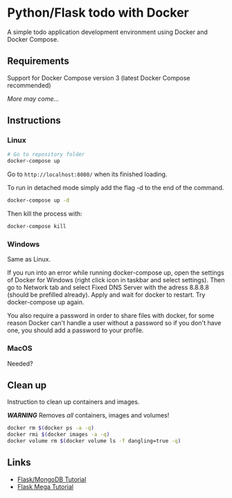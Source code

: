 # Python/Flask todo with Docker

A simple todo application development environment using Docker and Docker Compose.

## Requirements

Support for Docker Compose version 3 (latest Docker Compose recommended)

_More may come..._

## Instructions

### Linux

```bash
# Go to repository folder
docker-compose up
```

Go to `http://localhost:8080/` when its finished loading.

To run in detached mode simply add the flag -d to the end of the command.

```bash
docker-compose up -d
```

Then kill the process with:

```bash
docker-compose kill
```

### Windows

Same as Linux.

If you run into an error while running docker-compose up, open the settings of Docker for Windows (right click icon in taskbar and select settings). Then go to Network tab and select Fixed DNS Server with the adress 8.8.8.8 (should be prefilled already). Apply and wait for docker to restart. Try docker-compose up again.

You also require a password in order to share files with docker, for some reason Docker can't handle a user without a password so if you don't have one, you should add a password to your profile.

### MacOS

Needed?

## Clean up

Instruction to clean up containers and images.

_**WARNING**_ Removes _all_ containers, images and volumes!

```bash
docker rm $(docker ps -a -q)
docker rmi $(docker images -a -q)
docker volume rm $(docker volume ls -f dangling=true -q)
```

## Links

* [Flask/MongoDB Tutorial](http://containertutorials.com/docker-compose/flask-mongo-compose.html)
* [Flask Mega Tutorial](https://blog.miguelgrinberg.com/post/the-flask-mega-tutorial-part-i-hello-world)
